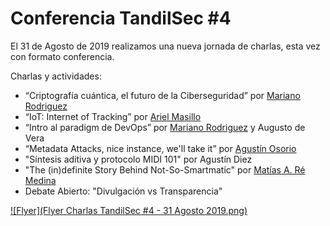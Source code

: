 # Conferencia TandilSec #4

El 31 de Agosto de 2019 realizamos una nueva jornada de charlas, esta vez con formato conferencia.


Charlas y actividades:

- “Criptografía cuántica, el futuro de la Ciberseguridad” por [Mariano Rodriguez](https://twitter.com/martemars)
- “IoT: Internet of Tracking” por [Ariel Masillo](https://twitter.com/ArielMasillo)
- “Intro al paradigm de DevOps” por [Mariano Rodriguez](https://twitter.com/martemars) y Augusto de Vera
- “Metadata Attacks, nice instance, we'll take it” por [Agustín Osorio](https://twitter.com/AgustnOsorio4)
- "Síntesis aditiva y protocolo MIDI 101" por Agustín Diez
- "The (in)definite Story Behind Not-So-Smartmatic" por [Matías A. Ré Medina](https://twitter.com/mattaereal)
- Debate Abierto: "Divulgación vs Transparencia"


[![Flyer](Flyer Charlas TandilSec #4 - 31 Agosto 2019.png)](https://www.meetup.com/TandilSec/events/263623359/)
